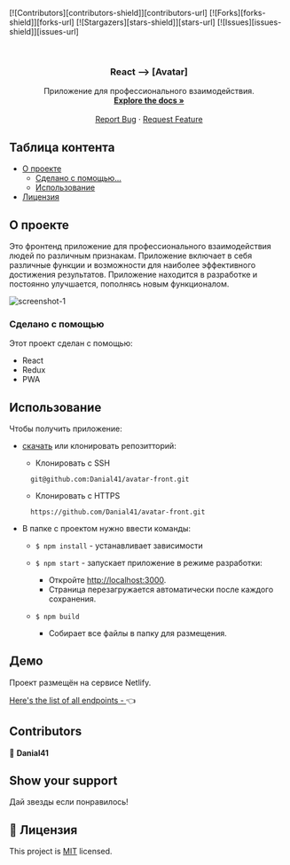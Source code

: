 <!--
*** Thanks for checking out this README Template. If you have a suggestion that would
*** make this better, please fork the repo and create a pull request or simply open
*** an issue with the tag "enhancement".
*** Thanks again! Now go create something AMAZING! :D
-->

<!-- PROJECT SHIELDS -->
<!--
*** I'm using markdown "reference style" links for readability.
*** Reference links are enclosed in brackets [ ] instead of parentheses ( ).
*** See the bottom of this document for the declaration of the reference variables
*** for contributors-url, forks-url, etc. This is an optional, concise syntax you may use.
*** https://www.markdownguide.org/basic-syntax/#reference-style-links
-->
[![Contributors][contributors-shield]][contributors-url]
[![Forks][forks-shield]][forks-url]
[![Stargazers][stars-shield]][stars-url]
[![Issues][issues-shield]][issues-url]


<!-- PROJECT LOGO -->
<br />
<p align="center">  
  <a href="https://github.com/Danial41/avatar-front">
  </a>

  <h3 align="center">React --> [Avatar]</h3>

  <p align="center">
    Приложение для профессионального взаимодействия. 
    <br />
    <a href="https://github.com/Danial41/avatar-front"><strong>Explore the docs »</strong></a>
    <br />
    <br />
    <a href="https://github.com/Danial41/avatar-front">Report Bug</a>
    ·
    <a href="https://github.com/Danial41/avatar-front">Request Feature</a>
  </p>
</p>

<!-- TABLE OF CONTENTS -->
## Таблица контента

* [О проекте](#about-the-project)
  * [Сделано с помощью...](#built-with)
  * [Использование](#usage)
* [Лицензия](#license)

<!-- ABOUT THE PROJECT -->
## О проекте
Это фронтенд приложение для профессионального взаимодействия людей по различным признакам. Приложение включает в себя различные функции и возможности для наиболее эффективного 
достижения результатов. Приложение находится в разработке и постоянно улучшается, пополнясь новым функционалом.

![screenshot-1](public/screenshot.PNG)

### Сделано с помощью
Этот проект сделан с помощью:
* React
* Redux
* PWA

<!-- INSTALLATION -->
## Использование

Чтобы получить приложение:
* [скачать](https://github.com/Danial41/avatar-front) или клонировать репозитторий:
  - Клонировать с SSH
  ```
    git@github.com:Danial41/avatar-front.git
  ```
  - Клонировать с HTTPS
  ```
    https://github.com/Danial41/avatar-front.git
  ```

* В папке с проектом нужно ввести команды:

  - `$ npm install` - устанавливает зависимости

  - `$ npm start` - запускает приложение в режиме разработки:
    - Откройте [http://localhost:3000](http://localhost:3000).
    - Страница перезагружается автоматически после каждого сохранения.

  - `$ npm build`
    - Собирает все файлы в папку для размещения.

## Демо
Проект размещён на сервисе Netlify.

[Here's the list of all endpoints - ](https://calorifer.herokuapp.com/) :point_left:

<!-- CONTACT -->
## Contributors

👤 **Danial41**

## Show your support

Дай звезды если понравилось!

## 📝 Лицензия

This project is [MIT](https://opensource.org/licenses/MIT) licensed.
